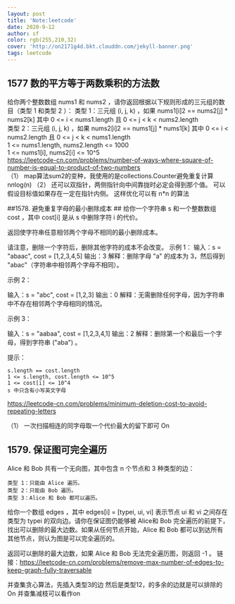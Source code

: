 ```yaml
---
layout: post
title: 'Note:leetcode'
date: 2020-9-12
author: sf
color: rgb(255,210,32)
cover: 'http://on2171g4d.bkt.clouddn.com/jekyll-banner.png'
tags: leetcode
---
```


## 1577 数的平方等于两数乘积的方法数 ##

给你两个整数数组 nums1 和 nums2 ，请你返回根据以下规则形成的三元组的数目（类型 1 和类型 2 ）：
类型 1：三元组 (i, j, k) ，如果 nums1[i]2 == nums2[j] * nums2[k] 其中 0 <= i < nums1.length 且 0 <= j < k < nums2.length  
类型 2：三元组 (i, j, k) ，如果 nums2[i]2 == nums1[j] * nums1[k] 其中 0 <= i < nums2.length 且 0 <= j < k < nums1.length  
1 <= nums1.length, nums2.length <= 1000  
1 <= nums1[i], nums2[i] <= 10^5  
https://leetcode-cn.com/problems/number-of-ways-where-square-of-number-is-equal-to-product-of-two-numbers  
（1）
map算法sum2的变种，我使用的是collections.Counter避免重复计算  n*n*log(n)
（2）
还可以双指针，两侧指针向中间靠拢时必定会得到那个值。 可以假设目标值如果存在一定在指针内侧。 这样优化可以有  n*n 的算法


##1578. 避免重复字母的最小删除成本 ##
给你一个字符串 s 和一个整数数组 cost ，其中 cost[i] 是从 s 中删除字符 i 的代价。

返回使字符串任意相邻两个字母不相同的最小删除成本。

请注意，删除一个字符后，删除其他字符的成本不会改变。
示例 1：
输入：s = "abaac", cost = [1,2,3,4,5]
输出：3
解释：删除字母 "a" 的成本为 3，然后得到 "abac"（字符串中相邻两个字母不相同）。

示例 2：

输入：s = "abc", cost = [1,2,3]
输出：0
解释：无需删除任何字母，因为字符串中不存在相邻两个字母相同的情况。

示例 3：

输入：s = "aabaa", cost = [1,2,3,4,1]
输出：2
解释：删除第一个和最后一个字母，得到字符串 ("aba") 。


提示：

    s.length == cost.length
    1 <= s.length, cost.length <= 10^5
    1 <= cost[i] <= 10^4
    s 中只含有小写英文字母
 https://leetcode-cn.com/problems/minimum-deletion-cost-to-avoid-repeating-letters
 
 
（1）
一次扫描相连的同字母取一个代价最大的留下即可 On 

## 1579. 保证图可完全遍历 ##
Alice 和 Bob 共有一个无向图，其中包含 n 个节点和 3  种类型的边：

    类型 1：只能由 Alice 遍历。
    类型 2：只能由 Bob 遍历。
    类型 3：Alice 和 Bob 都可以遍历。

给你一个数组 edges ，其中 edges[i] = [typei, ui, vi] 表示节点 ui 和 vi 之间存在类型为 typei 的双向边。请你在保证图仍能够被 Alice和 Bob 完全遍历的前提下，找出可以删除的最大边数。如果从任何节点开始，Alice 和 Bob 都可以到达所有其他节点，则认为图是可以完全遍历的。

返回可以删除的最大边数，如果 Alice 和 Bob 无法完全遍历图，则返回 -1 。
链接：https://leetcode-cn.com/problems/remove-max-number-of-edges-to-keep-graph-fully-traversable

并查集贪心算法，先插入类型3的边 然后是类型12，的多余的边就是可以排除的 On 并查集减枝可以看作on



 